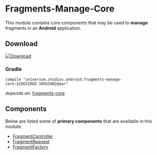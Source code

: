 Fragments-Manage-Core
===============

This module contains core components that may be used to **manage** fragments in an **Android** application.

## Download ##
[![Download](https://api.bintray.com/packages/universum-studios/android/universum.studios.android%3Afragments/images/download.svg)](https://bintray.com/universum-studios/android/universum.studios.android%3Afragments/_latestVersion)

### Gradle ###

    compile "universum.studios.android:fragments-manage-core:${DESIRED_VERSION}@aar"

_depends on:_
[fragments-core](https://github.com/universum-studios/android_fragments/tree/master/library-core)

## Components ##

Below are listed some of **primary components** that are available in this module:

- [FragmentController](https://github.com/universum-studios/android_fragments/tree/master/library-manage-core/src/main/java/universum/studios/android/fragment/manage/FragmentController.java)
- [FragmentRequest](https://github.com/universum-studios/android_fragments/tree/master/library-manage-core/src/main/java/universum/studios/android/fragment/manage/FragmentRequest.java)
- [FragmentFactory](https://github.com/universum-studios/android_fragments/tree/master/library-manage-core/src/main/java/universum/studios/android/fragment/manage/FragmentFactory.java)

